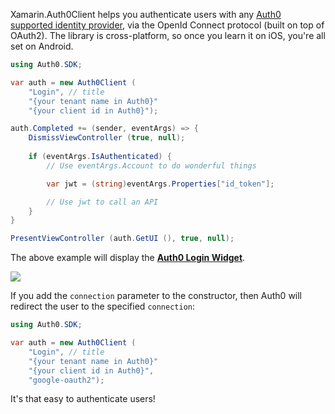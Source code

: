 Xamarin.Auth0Client helps you authenticate users with any [Auth0 supported identity provider](https://docs.auth0.com/identityproviders), via the OpenId Connect protocol (built on top of OAuth2). The library is cross-platform, so once you learn it on iOS, you're all set on Android.

```csharp
using Auth0.SDK;

var auth = new Auth0Client (
	"Login", // title
	"{your tenant name in Auth0}"
	"{your client id in Auth0}");

auth.Completed += (sender, eventArgs) => {
	DismissViewController (true, null);
	
	if (eventArgs.IsAuthenticated) {
		// Use eventArgs.Account to do wonderful things

		var jwt = (string)eventArgs.Properties["id_token"];

		// Use jwt to call an API
	}
}

PresentViewController (auth.GetUI (), true, null);
```

The above example will display the [__Auth0 Login Widget__](https://docs.auth0.com/login-widget). 

![](http://puu.sh/3RUxd.jpg)

If you add the `connection` parameter to the constructor, then Auth0 will redirect the user to the specified `connection`:

```csharp
using Auth0.SDK;

var auth = new Auth0Client (
	"Login", // title
	"{your tenant name in Auth0}"
	"{your client id in Auth0}",
	"google-oauth2");
```

It's that easy to authenticate users!
